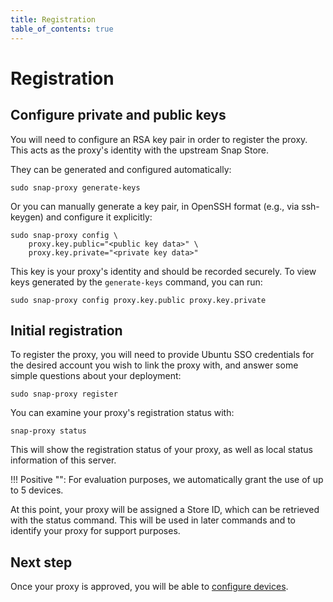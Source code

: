 ```yaml
---
title: Registration
table_of_contents: true
---
```


# Registration

## Configure private and public keys

You will need to configure an RSA key pair in order to register
the proxy. This acts as the proxy's identity with the upstream Snap Store.

They can be generated and configured automatically:

    sudo snap-proxy generate-keys

Or you can manually generate a key pair, in OpenSSH format (e.g., via
ssh-keygen) and configure it explicitly:

    sudo snap-proxy config \
        proxy.key.public="<public key data>" \
        proxy.key.private="<private key data>"

This key is your proxy's identity and should be
recorded securely. To view keys generated by the `generate-keys` command,
you can run:

    sudo snap-proxy config proxy.key.public proxy.key.private

## Initial registration

To register the proxy, you will need to provide Ubuntu SSO credentials
for the desired account you wish to link the proxy with, and answer
some simple questions about your deployment:

    sudo snap-proxy register

You can examine your proxy's registration status with:

    snap-proxy status

This will show the registration status of your proxy, as well as local
status information of this server.

!!! Positive "":
    For evaluation purposes, we automatically grant the use of up to 5 devices.

At this point, your proxy will be assigned a Store ID, which can be retrieved
with the status command. This will be used in later commands and to
identify your proxy for support purposes.

## Next step
Once your proxy is approved, you will be able to [configure devices](devices.md).
